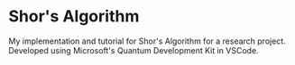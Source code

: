 # Shor's Algorithm

My implementation and tutorial for Shor's Algorithm for a research project. Developed using Microsoft's Quantum Development Kit in VSCode.